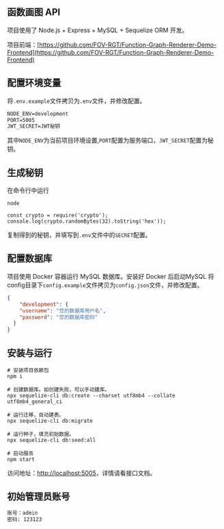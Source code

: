 ## 函数画图 API

项目使用了 Node.js + Express + MySQL + Sequelize ORM 开发。

项目前端：[https://github.com/FOV-RGT/Function-Graph-Renderer-Demo-Frontend](https://github.com/FOV-RGT/Function-Graph-Renderer-Demo-Frontend)

## 配置环境变量

将`.env.example`文件拷贝为`.env`文件，并修改配置。

```txt
NODE_ENV=development
PORT=5005
JWT_SECRET=JWT秘钥
```

其中`NODE_ENV`为当前项目环境设置,`PORT`配置为服务端口，`JWT_SECRET`配置为秘钥。

## 生成秘钥

在命令行中运行 

```shell
node
```
```shell
const crypto = require('crypto');
console.log(crypto.randomBytes(32).toString('hex'));
```

复制得到的秘钥，并填写到`.env`文件中的`SECRET`配置。

## 配置数据库

项目使用 Docker 容器运行 MySQL 数据库。安装好 Docker 后启动MySQL
将config目录下`config.example`文件拷贝为`config.json`文件，并修改配置。

```json
{
    "development": {
    "username": "您的数据库用户名",
    "password": "您的数据库密码"
  }
}
```

## 安装与运行

```shell
# 安装项目依赖包
npm i

# 创建数据库。如创建失败，可以手动建库。
npx sequelize-cli db:create --charset utf8mb4 --collate utf8mb4_general_ci

# 运行迁移，自动建表。
npx sequelize-cli db:migrate

# 运行种子，填充初始数据。
npx sequelize-cli db:seed:all

# 启动服务
npm start
```

访问地址：[http://localhost:5005](http://localhost:5005)，详情请看接口文档。

## 初始管理员账号

```txt
账号：admin
密码: 123123
```
